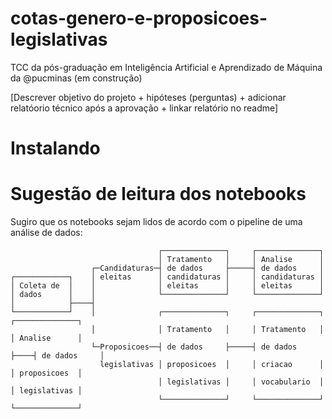 # cotas-genero-e-proposicoes-legislativas
TCC da pós-graduação em Inteligência Artificial e Aprendizado de Máquina da @pucminas (em construção)

[Descrever objetivo do projeto + hipóteses (perguntas) + adicionar relatóorio técnico após a aprovação + linkar relatório no readme]

# Instalando

# Sugestão de leitura dos notebooks
Sugiro que os notebooks sejam lidos de acordo com o pipeline de uma análise de dados:

```
                                 ┌──────────────┐     ┌──────────────┐
                                 │ Tratamento   │     │ Analise      │
                  ┌─Candidaturas─┤ de dados     ├─────┤ de dados     │
┌────────────┐    │ eleitas      │ candidaturas │     │ candidaturas │
│ Coleta de  │    │              │ eleitas      │     │ eleitas      │
│ dados      │    │              └──────────────┘     └──────────────┘
│            ├────┤
└────────────┘    │              ┌──────────────┐     ┌──────────────┐    ┌──────────────┐
                  │              │ Tratamento   │     │ Tratamento   │    │ Analise      │ 
                  └─Proposicoes──┤ de dados     ├─────┤ de dados     ├────┤ de dados     │
                    legislativas │ proposicoes  │     │ criacao      │    │ proposicoes  │ 
                                 │ legislativas │     │ vocabulario  │    │ legislativas │ 
                                 └──────────────┘     └──────────────┘    └──────────────┘    
```